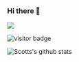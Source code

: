 ### Hi there 👋

![](https://komarev.com/ghpvc/?username=Koushikon)

![visitor badge](https://visitor-badge.glitch.me/badge?page_id=Koushikon.visitor-badge)

![Scotts's github stats](https://github-readme-stats.vercel.app/api?username=Koushikon&show_icons=true)

<!--
**Koushikask/Koushikask** is a ✨ _special_ ✨ repository because its `README.md` (this file) appears on your GitHub profile.

Here are some ideas to get you started:

- 🔭 I’m currently working on ...
- 🌱 I’m currently learning ...
- 👯 I’m looking to collaborate on ...
- 🤔 I’m looking for help with ...
- 💬 Ask me about ...
- 📫 How to reach me: ...
- 😄 Pronouns: ...
- ⚡ Fun fact: ...
-->

